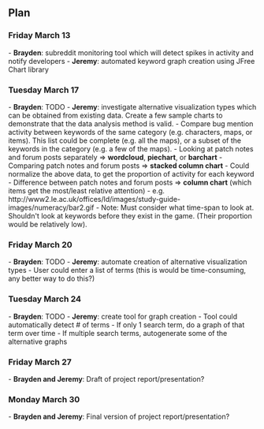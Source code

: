 <h2>Plan</h2>

<h3>Friday March 13</h3>
  - <b>Brayden</b>: subreddit monitoring tool which will detect spikes in activity and notify developers
  - <b>Jeremy</b>: automated keyword graph creation using JFree Chart library

<h3>Tuesday March 17</h3>
  - <b>Brayden</b>: TODO
  - <b>Jeremy</b>: investigate alternative visualization types which can be obtained from existing data. Create a few sample charts to demonstrate that the data analysis method is valid.
    - Compare bug mention activity between keywords of the same category (e.g. characters, maps, or items). 
    This list could be complete (e.g. all the maps), or a subset of the keywords in the category (e.g. a few of the maps).
      - Looking at patch notes and forum posts separately => <b>wordcloud</b>, <b>piechart</b>, or <b>barchart</b>
      - Comparing patch notes and forum posts => <b>stacked column chart</b>
    - Could normalize the above data, to get the proportion of activity for each keyword
      - Difference between patch notes and forum posts => <b>column chart</b> (which items get the most/least relative attention)
      - e.g. http://www2.le.ac.uk/offices/ld/images/study-guide-images/numeracy/bar2.gif
    - Note: Must consider what time-span to look at. Shouldn't look at keywords before they exist in the game.
    (Their proportion would be relatively low).
    
<h3>Friday March 20</h3>
  - <b>Brayden</b>: TODO
  - <b>Jeremy</b>: automate creation of alternative visualization types
    - User could enter a list of terms (this is would be time-consuming, any better way to do this?)
 
<h3>Tuesday March 24</h3>
  - <b>Brayden</b>: TODO
  - <b>Jeremy</b>: create tool for graph creation
    - Tool could automatically detect # of terms
      - If only 1 search term, do a graph of that term over time
      - If multiple search terms, autogenerate some of the alternative graphs

<h3>Friday March 27</h3>
  - <b>Brayden and Jeremy</b>: Draft of project report/presentation?

<h3>Monday March 30</h3>
  - <b>Brayden and Jeremy</b>: Final version of project report/presentation?
